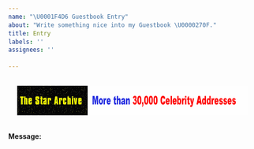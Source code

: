 ```yaml
---
name: "\U0001F4D6 Guestbook Entry"
about: "Write something nice into my Guestbook \U0000270F."
title: Entry
labels: ''
assignees: ''

---
```

<br />

<div align="center">
  <img src="https://github.com/BenjaMendezc/BenjaMendezc/blob/main/Imgs/autograph.gif" alt="Guestbook" />
  <br />
</div>

<br />


**Message:**

<!--
Write your message here
-->
